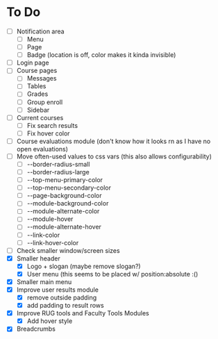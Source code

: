 # To Do

- [ ] Notification area
  - [ ] Menu
  - [ ] Page
  - [ ] Badge (location is off, color makes it kinda invisible)
- [ ] Login page
- [ ] Course pages
  - [ ] Messages
  - [ ] Tables
  - [ ] Grades
  - [ ] Group enroll
  - [ ] Sidebar
- [ ] Current courses
  - [ ] Fix search results
  - [ ] Fix hover color
- [ ] Course evaluations module (don't know how it looks rn as I have no open evaluations)
- [ ] Move often-used values to css vars (this also allows configurability)
  - [ ] --border-radius-small
  - [ ] --border-radius-large
  - [ ] --top-menu-primary-color
  - [ ] --top-menu-secondary-color
  - [ ] --page-background-color
  - [ ] --module-background-color
  - [ ] --module-alternate-color
  - [ ] --module-hover
  - [ ] --module-alternate-hover
  - [ ] --link-color
  - [ ] --link-hover-color
- [ ] Check smaller window/screen sizes
- [x] Smaller header
  - [x] Logo + slogan (maybe remove slogan?)
  - [x] User menu (this seems to be placed w/ position:absolute :()
- [x] Smaller main menu
- [x] Improve user results module
  - [x] remove outside padding
  - [x] add padding to result rows
- [x] Improve RUG tools and Faculty Tools Modules
  - [x] Add hover style
- [x] Breadcrumbs
